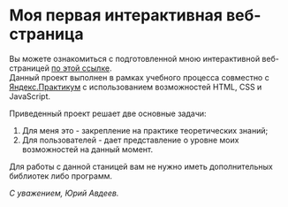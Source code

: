 # Моя первая интерактивная веб-страница  
Вы можете ознакомиться c подготовленной мною интерактивной веб-страницей [по этой ссылке](https://yuryavdeev.github.io/mesto/index.html).  
Данный проект выполнен в рамках учебного процесса совместно с [Яндекс.Практикум](https://praktikum.yandex.ru/) с использованием возможностей HTML, CSS и JavaScript.  
  
Приведенный проект решает две основные задачи:
1. Для меня это - закрепление на практике теоретических знаний;
2. Для пользователей - дает представление о уровне моих возможностей на данный момент.

Для работы с данной станицей вам не нужно иметь дополнительных библиотек либо программ.  

_С уважением, Юрий Авдеев._